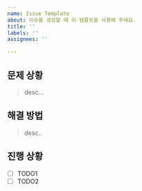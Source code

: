 ```yaml
---
name: Issue Template
about: 이슈를 생성할 때 이 템플릿을 사용해 주세요.
title: ''
labels: ''
assignees: ''

---
```


## 문제 상황
> desc...

## 해결 방법
> desc..

## 진행 상황
- [ ] TODO1
- [ ] TODO2

